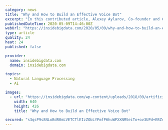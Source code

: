 ```yaml
---
category: news
title: "Why and How to Build an Effective Voice Bot"
excerpt: "In this contributed article, Alexey Aylarov, Co-founder and CEO of Voximplant, suggests that the next logical step after chatbots is the implementation of RPA-assisted “voice bots,” however adoption has been slow."
publishedDateTime: 2020-05-09T14:46:00Z
webUrl: "https://insidebigdata.com/2020/05/09/why-and-how-to-build-an-effective-voice-bot/"
type: article
quality: 24
heat: 24
published: false

provider:
  name: insidebigdata.com
  domain: insidebigdata.com

topics:
  - Natural Language Processing
  - AI

images:
  - url: "https://insidebigdata.com/wp-content/uploads/2018/09/artificial-intelligence-3382507_640.jpg"
    width: 640
    height: 426
    title: "Why and How to Build an Effective Voice Bot"

secured: "s3qsP9s8NLoBdR0mLVETCTlEIzZObLYPmfP6huWPXXNMSeiTo+ov3UPd+EBZcUI7Ww/LXePKoIbflhu7OMOd/kNFBBmTE/wfcmY+58KegKMPuqyt8NeOnGbAiKNmzTZU5Q2kHcHsIegurApsgRWLtp4HbqnENayD6Dd2KAW6TqlcNFyLkQ827rpiEqoDM09ugPjVWkWuQ6Mtb1Vwv65Ybjvs6prbZ5tzGJRwFgqOTmCACHW1XydV/OUFM+qDXQccToHAmfLnNJP2xnRNKCdDOEqjFIUUmEOQ9I9FOcoP2DDElvcPPhWl606ggCmyeFbtqEHHutCqU7PUoiBz+inG8km2ejyugonFTfHhWYQH5tGzFMYIrO1NFa5TPZUvACnvMQcCoqJOyrG3IrAQHTJoW4DNEC2qwh5ygJwfE0je4QdTBhpX/tnMBQ5f4/BZ85wz+XqCY07wHHsj7x4azvKAxI82+JXjh06zjm4MxPngrwU=;3SWXFdmN3OX1iQO7zKhRoA=="
---
```


